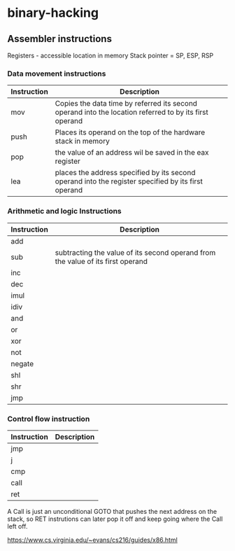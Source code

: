 # binary-hacking



## Assembler instructions
Registers - accessible location in memory
Stack pointer = SP, ESP, RSP

### Data movement instructions
|Instruction|Description|
|---|---|
|mov|Copies the data time by referred its second operand into the location referred to by its first operand|
|push|Places its operand on the top of the hardware stack in memory| 
|pop|the value of an address wil be saved in the eax register|
|lea|places the address specified by its second operand into the register specified by its first operand|

### Arithmetic and logic Instructions
|Instruction|Description|
|---|---|
|add||
|sub|subtracting the value of its second operand from the value of its first operand|
|inc||
|dec||
|imul||
|idiv||
|and||
|or||
|xor||
|not||
|negate||
|shl||
|shr||
|jmp||

### Control flow instruction
|Instruction|Description|
|---|---|
|jmp||
|j||
|cmp||
|call||
|ret||
A Call is just an unconditional GOTO that pushes the next address  on the stack, so  RET instrutions can later pop it off and keep going where the Call left off.

https://www.cs.virginia.edu/~evans/cs216/guides/x86.html
